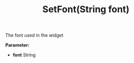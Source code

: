 ﻿---
uid: crmscript_ref_NSChatWidgetSettings_SetFont
title: SetFont(String font)
intellisense: NSChatWidgetSettings.SetFont
keywords: NSChatWidgetSettings, GetFont
so.topic: reference
---

The font used in the widget

**Parameter:** 
 - **font** String

